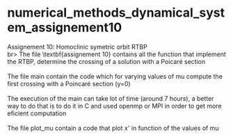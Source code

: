 # numerical_methods_dynamical_system_assignement10
Assignement 10: Homoclinic symetric orbit RTBP 
<br>br> The file \textbf{assignement 10} contains all the function that implement the RTBP, determine the crossing of a solution with a Poicaré section 
<br><br> The file main contain the code which for varying values of mu compute the first crossing with a Poincaré section (y=0)
<br><br> The execution of the main can take lot of time (around 7 hours), a better way to do that is to do it in C and used openmp or MPI in order to get more eficient computation
<br><br> The file plot_mu contain a code that plot x' in function of the values of mu
